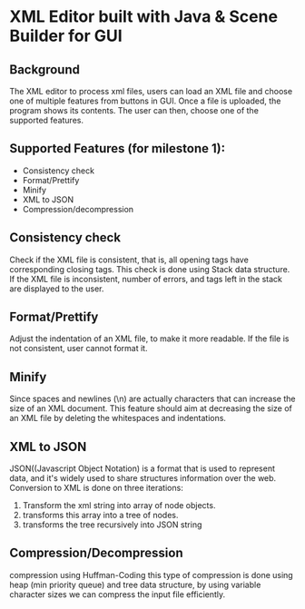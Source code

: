 # XML Editor built with Java & Scene Builder for GUI
## Background
The XML editor to process xml files, users can load an XML file and choose one of multiple features from buttons in GUI. Once a file is uploaded, the program shows its contents. The user can then, choose one of the supported features.


## Supported Features (for milestone 1):
- Consistency check
- Format/Prettify
- Minify
- XML to JSON
- Compression/decompression


## Consistency check
Check if the XML file is consistent, that is, all opening tags have corresponding closing tags.
This check is done using Stack data structure.
If the XML file is inconsistent, number of errors, and tags left in the stack are displayed to the user.


## Format/Prettify
Adjust the indentation of an XML file, to make it more readable.
If the file is not consistent, user cannot format it.

## Minify
Since spaces and newlines (\n) are actually characters that can increase the size of an XML document. This feature should aim at decreasing the size of an XML file by deleting the whitespaces and indentations.


## XML to JSON
JSON((Javascript Object Notation) is a format that is used to represent data, and it's widely used to share structures information over the web.
Conversion to XML is done on three iterations:
1. Transform the xml string into array of node objects.
2. transforms this array into a tree of nodes.
3. transforms the tree recursively into JSON string

## Compression/Decompression
compression using Huffman-Coding
this type of compression is done using heap (min priority queue) and tree data structure,
by using variable character sizes we can compress the input file efficiently.
